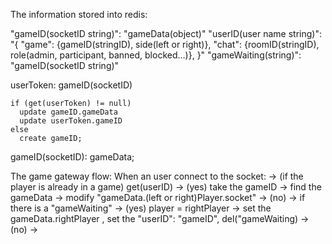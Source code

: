 The information stored into redis:

"gameID(socketID string)": "gameData(object)"
"userID(user name string)": "{
"game": {gameID(stringID), side(left or right)},
"chat": {roomID(stringID), role(admin, participant, banned, blocked...)},
}"
"gameWaiting(string)": "gameID(socketID string)"

userToken: gameID(socketID)

```
if (get(userToken) != null)
  update gameID.gameData
  update userToken.gameID
else
  create gameID;
```

gameID(socketID): gameData;

The game gateway flow:
When an user connect to the socket:
-> (if the player is already in a game) get(userID)
-> (yes) take the gameID -> find the gameData -> modify "gameData.(left or right)Player.socket"
-> (no) -> if there is a "gameWaiting"
-> (yes) player = rightPlayer -> set the gameData.rightPlayer , set the "userID": "gameID", del("gameWaiting)
-> (no) ->

